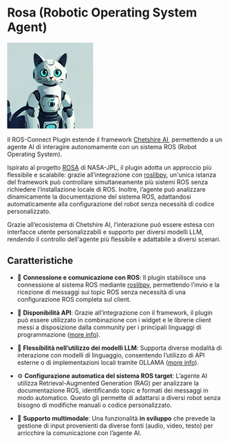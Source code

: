 # Rosa (Robotic Operating System Agent)

<img src="icon.png" alt="Rosa Logo" width="200"/>

Il ROS-Connect Plugin estende il framework [Chetshire AI](https://cheshirecat.ai/), permettendo a un agente AI di interagire autonomamente con un sistema ROS (Robot Operating System).

Ispirato al progetto [ROSA](https://github.com/nasa-jpl/rosa) di NASA-JPL, il plugin adotta un approccio più flessibile e scalabile: grazie all’integrazione con [roslibpy](https://roslibpy.readthedocs.io/en/latest/), un'unica istanza del framework può controllare simultaneamente più sistemi ROS senza richiedere l’installazione locale di ROS. Inoltre, l’agente può analizzare dinamicamente la documentazione del sistema ROS, adattandosi automaticamente alla configurazione del robot senza necessità di codice personalizzato.

Grazie all’ecosistema di Chetshire AI, l’interazione può essere estesa con interfacce utente personalizzabili e supporto per diversi modelli LLM, rendendo il controllo dell'agente più flessibile e adattabile a diversi scenari.

## Caratteristiche

-  🤖 **Connessione e comunicazione con ROS**: Il plugin stabilisce una connessione al sistema ROS mediante [roslibpy](https://roslibpy.readthedocs.io/en/latest/), permettendo l’invio e la ricezione di messaggi sui topic ROS senza necessità di una configurazione ROS completa sul client.

- 📡 **Disponibilità API**: Grazie all’integrazione con il framework, il plugin può essere utilizzato in combinazione con i widget e le librerie client messi a disposizione dalla community per i principali linguaggi di programmazione ([more info](https://cheshire-cat-ai.github.io/docs/production/network/clients/)).

- 🧠 **Flessibilità nell’utilizzo dei modelli LLM**: Supporta diverse modalità di interazione con modelli di linguaggio, consentendo l’utilizzo di API esterne o di implementazioni locali tramite OLLAMA ([more info](https://cheshire-cat-ai.github.io/docs/production/administrators/docker-compose/#cat-ollama)).

- ⚙️ **Configurazione automatica del sistema ROS target**: L’agente AI utilizza Retrieval-Augmented Generation (RAG) per analizzare la documentazione ROS, identificando topic e formati dei messaggi in modo automatico. Questo gli permette di adattarsi a diversi robot senza bisogno di modifiche manuali o codice personalizzato.

- 👀 **Supporto multimodale**: Una funzionalità **in sviluppo** che prevede la gestione di input provenienti da diverse fonti (audio, video, testo) per arricchire la comunicazione con l’agente AI.
